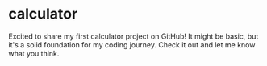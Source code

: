 # calculator
Excited to share my first calculator project on GitHub! It might be basic, but it's a solid foundation for my coding journey. Check it out and let me know what you think. 
